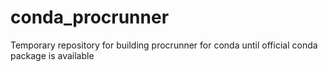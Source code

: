 # conda_procrunner
Temporary repository for building procrunner for conda until official conda package is available

